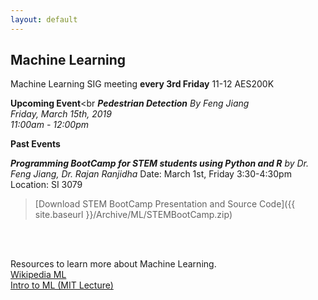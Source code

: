 ```yaml
---
layout: default
---
```

## Machine Learning
Machine Learning SIG meeting **every 3rd Friday** 11-12 AES200K

**Upcoming Event**<br
***Pedestrian Detection***
*By Feng Jiang*<br>
*Friday, March 15th, 2019<br>
11:00am - 12:00pm*
<br>

**Past Events**<br>

***Programming BootCamp for STEM students using Python and R***
*by Dr. Feng Jiang, Dr. Rajan Ranjidha*
Date: March 1st, Friday 3:30-4:30pm
Location: SI 3079

>[Download STEM BootCamp Presentation and Source Code]({{ site.baseurl }}/Archive/ML/STEMBootCamp.zip)

<br>
<br>


Resources to learn more about Machine Learning.<br>
[Wikipedia ML](https://en.wikipedia.org/wiki/Machine_learning)<br>
[Intro to ML (MIT Lecture)](https://ocw.mit.edu/courses/electrical-engineering-and-computer-science/6-0002-introduction-to-computational-thinking-and-data-science-fall-2016/lecture-videos/lecture-11-introduction-to-machine-learning/)<br>
